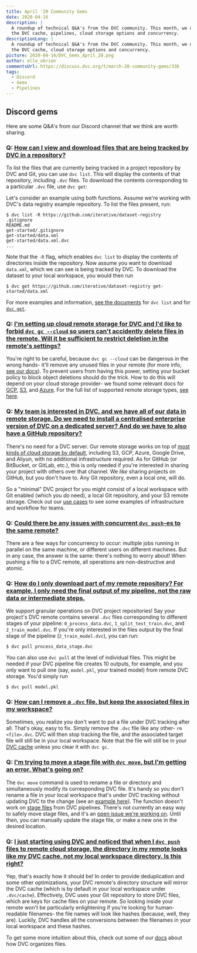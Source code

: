 ```yaml
---
title: April '20 Community Gems
date: 2020-04-16
description: |
  A roundup of technical Q&A's from the DVC community. This month, we discuss 
  the DVC cache, pipelines, cloud storage options and concurrency.
descriptionLong: |
  A roundup of technical Q&A's from the DVC community. This month, we discuss 
  the DVC cache, cloud storage options and concurrency.
picture: 2020-04-16/DVC_Gems_April_20.png
author: elle_obrien
commentsUrl: https://discuss.dvc.org/t/march-20-community-gems/336
tags:
  - Discord
  - Gems
  - Pipelines
---
```


## Discord gems

Here are some Q&A's from our Discord channel that we think are worth sharing.

### Q: [How can I view and download files that are being tracked by DVC in a repository?](https://discordapp.com/channels/485586884165107732/485596304961962003/698815826870009868)

To list the files that are currently being tracked in a project repository by
DVC and Git, you can use `dvc list`. This will display the contents of that
repository, including `.dvc` files. To download the contents corresponding to a
particular `.dvc` file, use `dvc get`:

Let's consider an example using both functions. Assume we're working with DVC's
data registry example repository. To list the files present, run:

```dvc
$ dvc list -R https://github.com/iterative/dataset-registry
.gitignore
README.md
get-started/.gitignore
get-started/data.xml
get-started/data.xml.dvc
...
```

Note that the `-R` flag, which enables `dvc list` to display the contents of
directories inside the repository. Now assume you want to download `data.xml`,
which we can see is being tracked by DVC. To download the dataset to your local
workspace, you would then run

```dvc
$ dvc get https://github.com/iterative/dataset-registry get-started/data.xml
```

For more examples and information,
[see the documents](https://dvc.org/doc/command-reference/list#list) for
`dvc list` and for [`dvc get`](https://dvc.org/doc/command-reference/get).

### Q: [I'm setting up cloud remote storage for DVC and I'd like to forbid `dvc gc --cloud` so users can't accidently delete files in the remote. Will it be sufficient to restrict deletion in the remote's settings?](https://discordapp.com/channels/485586884165107732/563406153334128681/698116671298076672)

You're right to be careful, because `dvc gc --cloud` can be dangerous in the
wrong hands- it'll remove any unused files in your remote (for more info,
[see our docs](https://dvc.org/doc/command-reference/gc#gc)). To prevent users
from having this power, setting your bucket policy to block object deletions
should do the trick. How to do this will depend on your cloud storage provider-
we found some relevant docs for
[GCP](https://cloud.google.com/iam/docs/understanding-roles#cloud_storage_roles),
[S3](https://docs.aws.amazon.com/AmazonS3/latest/dev/using-with-s3-actions.html),
and
[Azure](https://docs.microsoft.com/en-us/azure/storage/common/storage-auth-aad).
For the full list of supported remote storage types,
[see here](https://dvc.org/doc/command-reference/remote/add#supported-storage-types).

### Q: [My team is interested in DVC, and we have all of our data in remote storage. Do we need to install a centralised enterprise version of DVC on a dedicated server? And do we have to also have a GitHub repository?](https://discordapp.com/channels/485586884165107732/563406153334128681/692524884701478992)

There's no need for a DVC server. Our remote storage works on top of
[most kinds of cloud storage by default](https://dvc.org/doc/command-reference/remote/add#supported-storage-types),
including S3, GCP, Azure, Google Drive, and Aliyun, with no additional
infrastructure required. As for GitHub (or BitBucket, or GitLab, etc.), this is
only needed if you're interested in sharing your project with others over that
channel. We _like_ sharing projects on GitHub, but you don't have to. Any Git
repository, even a local one, will do.

So a "minimal" DVC project for you might consist of a local workspace with Git
enabled (which you _do_ need), a local Git repository, and your S3 remote
storage. Check out our
[use cases](https://dvc.org/doc/use-cases/versioning-data-and-model-files) to
see some examples of infrastructure and workflow for teams.

### Q: [Could there be any issues with concurrent `dvc push`-es to the same remote?](https://discordapp.com/channels/485586884165107732/563406153334128681/680053750320332800)

There are a few ways for concurrency to occur: multiple jobs running in parallel
on the same machine, or different users on different machines. But in any case,
the answer is the same: there's nothing to worry about! When pushing a file to a
DVC remote, all operations are non-destructive and atomic.

### Q: [How do I only download part of my remote repository? For example, I only need the final output of my pipeline, not the raw data or intermediate steps.](https://discordapp.com/channels/485586884165107732/485596304961962003/696751934777852004)

We support granular operations on DVC project repositories! Say your project's
DVC remote contains several `.dvc` files corresponding to different stages of
your pipeline: `0_process_data.dvc`, `1_split_test_train.dvc`, and
`2_train_model.dvc`. If you're only interested in the files output by the final
stage of the pipeline (`2_train_model.dvc`), you can run:

```dvc
$ dvc pull process_data_stage.dvc
```

You can also use `dvc pull` at the level of individual files. This might be
needed if your DVC pipeline file creates 10 outputs, for example, and you only
want to pull one (say, `model.pkl`, your trained model) from remote DVC storage.
You'd simply run

```dvc
$ dvc pull model.pkl
```

### Q: [How can I remove a `.dvc` file, but keep the associated files in my workspace?](https://discordapp.com/channels/485586884165107732/485596304961962003/689827778358673469)

Sometimes, you realize you don't want to put a file under DVC tracking after
all. That's okay, easy to fix. Simply remove the `.dvc` file like any other-
`rm <file>.dvc`. DVC will then stop tracking the file, and the associated target
file will still be in your local workspace. Note that the file will still be in
your
[DVC cache](https://dvc.org/doc/user-guide/dvc-files-and-directories#structure-of-cache-directory)
unless you clear it with `dvc gc`.

### Q: [I'm trying to move a stage file with `dvc move`, but I'm getting an error. What's going on?](https://discordapp.com/channels/485586884165107732/563406153334128681/685125650901630996)

The `dvc move` command is used to rename a file or directory and simultaneously
modify its corresponding DVC file. It's handy so you don't rename a file in your
local workspace that's under DVC tracking without updating DVC to the change
(see an [example here](https://dvc.org/doc/command-reference/move#description)).
The function doesn't work on
[stage files](https://dvc.org/doc/tutorials/pipelines#define-stages) from DVC
pipelines. There's not currently an easy way to safely move stage files, and
it's an
[open issue we're working on](https://github.com/iterative/dvc/issues/1489).
Until then, you can manually update the stage file, or make a new one in the
desired location.

### Q: [I just starting using DVC and noticed that when I `dvc push` files to remote cloud storage, the directory in my remote looks like my DVC cache, not my local workspace directory. Is this right?](https://discordapp.com/channels/485586884165107732/485596304961962003/693740598498426930)

Yep, that's exactly how it should be! In order to provide deduplication and some
other optimizations, your DVC remote's directory structure will mirror the DVC
cache (which is by default in your local workspace under `.dvc/cache`).
Effectively, DVC uses your Git repository to store DVC files, which are keys for
cache files on your remote. So looking inside your remote won't be particularly
enlightening if you're looking for human-readable filenames- the file names will
look like hashes (because, well, they are). Luckily, DVC handles all the
conversions between the filenames in your local workspace and these hashes. 

To get some more intuition about this, check out some of our
[docs](https://dvc.org/doc/user-guide/dvc-files-and-directories) about how DVC
organizes files.
